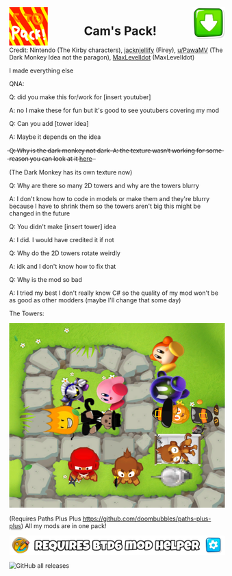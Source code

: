 <a href="https://github.com/CamLikesKirby/CamsPack/releases/latest/download/CamsPack.dll">
    <img align="left" alt="Icon" height="90" src="Icon.png">
    <img align="right" alt="Download" height="75" src="https://raw.githubusercontent.com/gurrenm3/BTD-Mod-Helper/master/BloonsTD6%20Mod%20Helper/Resources/DownloadBtn.png">
</a>
<h1 align="center">Cam's Pack!</h1>


Credit:
Nintendo (The Kirby characters), [jacknjellify](https://www.youtube.com/@BFDI) (Firey), [u/PawaMV](https://www.reddit.com/user/PawaMV/) (The Dark Monkey Idea not the paragon), [MaxLevelIdot](https://www.youtube.com/@MaxLevelIdotisbad) (MaxLevelIdot)

I made everything else

QNA:

Q: did you make this for/work for [insert youtuber]

A: no I make these for fun but it's good to see youtubers covering my mod

Q: Can you add [tower idea]

A: Maybe it depends on the idea

 ̶Q̶:̶ ̶W̶h̶y̶ ̶i̶s̶ ̶t̶h̶e̶ ̶d̶a̶r̶k̶ ̶m̶o̶n̶k̶e̶y̶ ̶n̶o̶t̶ ̶d̶a̶r̶k̶
̶
̶A̶:̶ ̶t̶h̶e̶ ̶t̶e̶x̶t̶u̶r̶e̶ ̶w̶a̶s̶n̶'̶t̶ ̶w̶o̶r̶k̶i̶n̶g̶ ̶f̶o̶r̶ ̶s̶o̶m̶e̶ ̶r̶e̶a̶s̶o̶n̶ ̶y̶o̶u̶ ̶c̶a̶n̶ ̶l̶o̶o̶k̶ ̶a̶t̶ ̶i̶t̶ ̶[here](https://github.com/CamLikesKirby/CamsPack/blob/1.6.1/Assets/DarkMonkey-Img/DarkMonkeyDisplay.png)
̶

(The Dark Monkey has its own texture now)

Q: Why are there so many 2D towers and why are the towers blurry

A: I don't know how to code in models or make them and they're blurry because I have to shrink them so the towers aren't big this might be changed in the future

Q: You didn't make [insert tower] idea

A: I did. I would have credited it if not

Q: Why do the 2D towers rotate weirdly

A: idk and I don't know how to fix that

Q: Why is the mod so bad

A: I tried my best I don't really know C# so the quality of my mod won't be as good as other modders (maybe I'll change that some day)

The Towers:

![](29-20-23-152915.png)

(Requires Paths Plus Plus https://github.com/doombubbles/paths-plus-plus) All my mods are in one pack!

[![Requires BTD6 Mod Helper](https://raw.githubusercontent.com/gurrenm3/BTD-Mod-Helper/master/banner.png)](https://github.com/gurrenm3/BTD-Mod-Helper#readme)

![GitHub all releases](https://img.shields.io/github/downloads/CamtheKirby/CamsPack/total)
